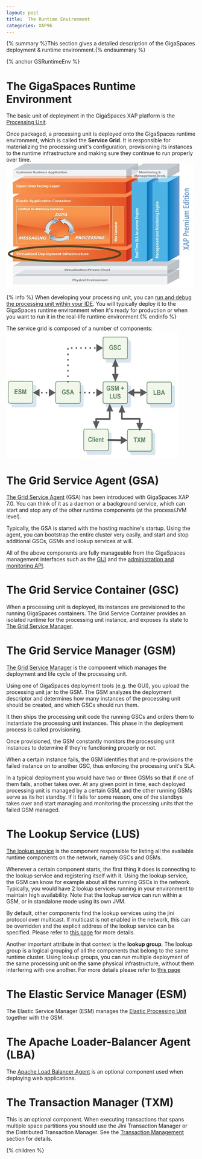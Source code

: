 ```yaml
---
layout: post
title:  The Runtime Environment
categories: XAP96
---
```


{% summary %}This section gives a detailed description of the GigaSpaces deployment & runtime environment.{% endsummary %}

{% anchor GSRuntimeEnv %}

# The GigaSpaces Runtime Environment

The basic unit of deployment in the GigaSpaces XAP platform is the [Processing Unit](/xap96/packaging-and-deployment.html).

Once packaged, a processing unit is deployed onto the GigaSpaces runtime environment, which is called the **Service Grid**. It is responsible for materializing the processing unit's configuration, provisioning its instances to the runtime infrastructure and making sure they continue to run properly over time.
![archi_deployenv.jpg](/attachment_files/archi_deployenv.jpg)

{% info %}
When developing your processing unit, you can [run and debug the processing unit within your IDE](/xap96/running-and-debugging-within-your-ide.html). You will typically deploy it to the GigaSpaces runtime environment when it's ready for production or when you want to run it in the real-life runtime environment
{% endinfo %}

The service grid is composed of a number of components:
![gs_runtime.jpg](/attachment_files/gs_runtime.jpg)

# The Grid Service Agent (GSA)

[The Grid Service Agent](/xap96/the-grid-service-agent.html) (GSA) has been introduced with GigaSpaces XAP 7.0. You can think of it as a daemon or a background service, which can start and stop any of the other runtime components (at the process/JVM level).

Typically, the GSA is started with the hosting machine's startup. Using the agent, you can bootstrap the entire cluster very easily, and start and stop additional GSCs, GSMs and lookup services at will.

All of the above components are fully manageable from the GigaSpaces management interfaces such as the [GUI](/xap96/graphical-user-interface.html) and the [administration and monitoring API](/xap96/administration-and-monitoring-api.html).

# The Grid Service Container (GSC)

When a processing unit is deployed, its instances are provisioned to the running GigaSpaces containers. The Grid Service Container provides an isolated runtime for the processing unit instance, and exposes its state to [The Grid Service Manager](/xap96/the-grid-service-manager.html).

# The Grid Service Manager (GSM)

[The Grid Service Manager](/xap96/the-grid-service-manager.html) is the component which manages the deployment and life cycle of the processing unit.

Using one of GigaSpaces deployment tools (e.g. the GUI), you upload the processing unit jar to the GSM. The GSM analyzes the deployment descriptor and determines how many instances of the processing unit should be created, and which GSCs should run them.

It then ships the processing unit code the running GSCs and orders them to instantiate the processing unit instances. This phase in the deployment process is called provisioning.

Once provisioned, the GSM constantly monitors the processing unit instances to determine if they're functioning properly or not.

When a certain instance fails, the GSM identifies that and re-provisions the failed instance on to another GSC, thus enforcing the processing unit's SLA.

In a typical deployment you would have two or three GSMs so that if one of them fails, another takes over. At any given point in time, each deployed processing unit is managed by a certain GSM, and the other running GSMs serve as its hot standby. If it fails for some reason, one of the standbys takes over and start managing and monitoring the processing units that the failed GSM managed.

# The Lookup Service (LUS)

[The lookup service](/xap96/the-lookup-service.html) is the component responsible for listing all the available runtime components on the network, namely GSCs and GSMs.

Whenever a certain component starts, the first thing it does is connecting to the lookup service and registering itself with it. Using the lookup service, the GSM can know for example about all the running GSCs in the network. Typically, you would have 2 lookup services running in your environment to maintain high availability. Note that the lookup service can run within a GSM, or in standalone mode using its own JVM.

By default, other components find the lookup services using the jini protocol over multicast. If multicast is not enabled in the network, this can be overridden and the explicit address of the lookup service can be specified. Please refer to [this page](/xap96/how-to-configure-unicast-discovery.html#HowtoConfigureUnicastDiscovery-Configuringthelookuplocatorsproperty) for more details.

Another important attribute in that context is the **lookup group**. The lookup group is a logical grouping of all the components that belong to the same runtime cluster. Using lookup groups, you can run multiple deployment of the same processing unit on the same physical infrastructure, without them interfering with one another. For more details please refer to [this page](/xap96/lookup-service-configuration.html)

# The Elastic Service Manager (ESM)

The Elastic Service Manager (ESM) manages the [Elastic Processing Unit](/xap96/elastic-processing-unit.html) together with the GSM.

# The Apache Loader-Balancer Agent (LBA)

The [Apache Load Balancer Agent](/xap96/apache-load-balancer-agent.html) is an optional component used when deploying web applications.

# The Transaction Manager (TXM)

This is an optional component. When executing transactions that spans multiple space partitions you should use the Jini Transaction Manager or the Distributed Transaction Manager. See the [Transaction Management](/xap96/transaction-management.html) section for details.

{% children %}
